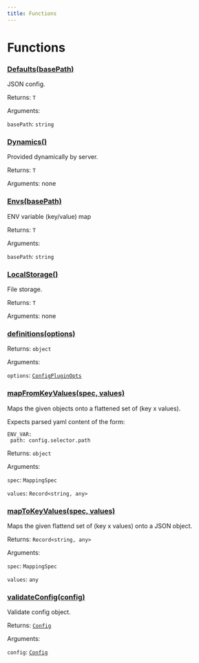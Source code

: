 ```yaml
---
title: Functions
---
```

# Functions
### [Defaults(basePath)](https://github.com/dxos/dxos/blob/main/packages/sdk/config/src/loaders/index.ts#L52)



JSON config.


Returns: <code>T</code>

Arguments: 

`basePath`: <code>string</code>

### [Dynamics()](https://github.com/dxos/dxos/blob/main/packages/sdk/config/src/loaders/index.ts#L39)



Provided dynamically by server.


Returns: <code>T</code>

Arguments: none

### [Envs(basePath)](https://github.com/dxos/dxos/blob/main/packages/sdk/config/src/loaders/index.ts#L44)



ENV variable (key/value) map


Returns: <code>T</code>

Arguments: 

`basePath`: <code>string</code>

### [LocalStorage()](https://github.com/dxos/dxos/blob/main/packages/sdk/config/src/loaders/index.ts#L34)



File storage.


Returns: <code>T</code>

Arguments: none

### [definitions(options)](https://github.com/dxos/dxos/blob/main/packages/sdk/config/src/plugin/definitions.ts#L19)



Returns: <code>object</code>

Arguments: 

`options`: <code>[ConfigPluginOpts](/api/@dxos/config/interfaces/ConfigPluginOpts)</code>

### [mapFromKeyValues(spec, values)](https://github.com/dxos/dxos/blob/main/packages/sdk/config/src/config.ts#L33)



Maps the given objects onto a flattened set of (key x values).

Expects parsed yaml content of the form:

 ```
ENV_VAR:
  path: config.selector.path
```


Returns: <code>object</code>

Arguments: 

`spec`: <code>MappingSpec</code>

`values`: <code>Record&lt;string, any&gt;</code>

### [mapToKeyValues(spec, values)](https://github.com/dxos/dxos/blob/main/packages/sdk/config/src/config.ts#L79)



Maps the given flattend set of (key x values) onto a JSON object.


Returns: <code>Record&lt;string, any&gt;</code>

Arguments: 

`spec`: <code>MappingSpec</code>

`values`: <code>any</code>

### [validateConfig(config)](https://github.com/dxos/dxos/blob/main/packages/sdk/config/src/config.ts#L101)



Validate config object.


Returns: <code>[Config](/api/@dxos/config/interfaces/Config)</code>

Arguments: 

`config`: <code>[Config](/api/@dxos/config/interfaces/Config)</code>
